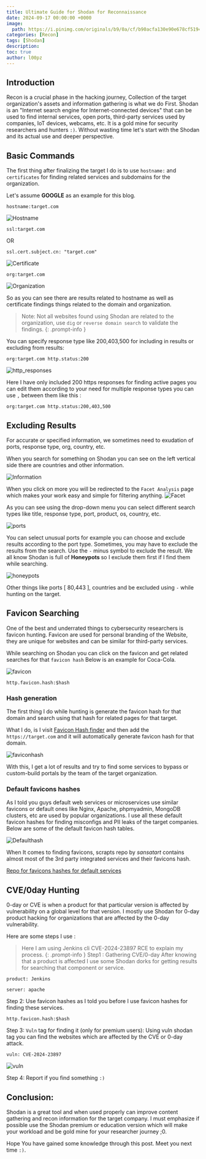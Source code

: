 ```yaml
---
title: Ultimate Guide for Shodan for Reconnaissance  
date: 2024-09-17 00:00:00 +0000
image:
  path: https://i.pinimg.com/originals/b9/0a/cf/b90acfa130e90e678cf51941d196448f.gif
categories: [Recon]
tags: [Shodan]
description: 
toc: true 
author: l00pz 
---
```


## Introduction 

Recon is a crucial phase in the hacking journey, Collection of the target organization's assets and information gathering is what we do First. Shodan is an "Internet search engine for Internet-connected devices" that can be used to find internal services, open ports, third-party services used by companies, IoT devices, webcams, etc. It is a gold mine for security researchers and hunters `:)`. Without wasting time let's start with the Shodan and its actual use and deeper perspective.

## Basic Commands 

The first thing after finalizing the target I do is to use `hostname:` and `certificates` for finding related services and subdomains for the organization.

Let's assume <strong>GOOGLE</strong> as an example for this blog.
```
hostname:target.com
```
![Hostname](/_site/assets/shodan.png) <br>
```
ssl:target.com
```
OR 

```
ssl.cert.subject.cn: "target.com"
```
![Certificate](/_site/assets/shodan.png)

```
org:target.com
```
![Organization](/_site/assets/shodan.png)

So as you can see there are results related to hostname as well as certificate findings things related to the domain and organization.

> Note: Not all websites found using Shodan are related to the organization, use `dig` or `reverse domain search` to validate the findings.
{: .prompt-info }

You can specify response type like 200,403,500 for including in results or excluding from results:

```
org:target.com http.status:200
```
![http_responses](/_site/assets/shodan.png)

Here I have only included 200 https responses for finding active pages you can edit them according to your need for multiple response types you can use `,` between them like this :

```
org:target.com http.status:200,403,500
```

## Excluding Results 

For accurate or specified information, we sometimes need to exudation of ports, response type, org, country, etc.

When you search for something on Shodan you can see on the left vertical side there are countries and other information.

![Information](/_site/assets/shodan.png)

When you click on more you will be redirected to the `Facet Analysis` page which makes your work easy and simple for filtering anything.
![Facet](/_site/assets/shodan.png)

As you can see using the drop-down menu you can select different search types like title, response type, port, product, os, country, etc.

![ports](/_site/assets/shodan.png)

You can select unusual ports for example you can choose and exclude results according to the port type.
Sometimes, you may have to exclude the results from the search. Use the `-` minus symbol to exclude the result.
We all know Shodan is full of <strong> Honeypots </strong> so I exclude them first if I find them while searching.

![honeypots](/_site/assets/shodan.png)

Other things like ports [ 80,443 ], countries and be excluded using `-` while hunting on the target.

## Favicon Searching 

One of the best and underrated things to cybersecurity researchers is favicon hunting. Favicon are used for personal branding of the Website, they are unique for websites and can be similar for third-party services.

While searching on Shodan you can click on the favicon and get related searches for that `favicon hash` Below is an example for Coca-Cola.

![favicon](/_site/assets/shodan.png)

```
http.favicon.hash:$hash

```
### Hash generation 

The first thing I do while hunting is generate the favicon hash for that domain and search using that hash for related pages for that target.

What I do, is I visit <a href="https://favicon-hash.kmsec.uk/">Favicon Hash finder</a> and then add the `https://target.com` and it will automatically generate favicon hash for that domain.

![faviconhash](/_site/assets/shodan.png)

With this, I get a lot of results and try to find some services to bypass or custom-build portals by the team of the target organization.

### Default favicons hashes

As I told you guys default web services or microservices use similar favicons or default ones like Nginx, Apache, phpmyadmin, MongoDB clusters, etc are used by popular organizations. I use all these default favicon hashes for finding misconfigs and PII leaks of the target companies. Below are some of the default favicon hash tables.

![Defaulthash](/_site/assets/shodan.png)


When It comes to finding favicons, scrapts repo by <i>sansatart</i> contains almost most of the 3rd party integrated services and their favicons hash.

<a href="https://github.com/sansatart/scrapts/blob/master/shodan-favicon-hashes.csv"> Repo for favicons hashes for default services </a>

## CVE/0day Hunting

0-day or CVE is when a product for that particular version is affected by vulnerability on a global level for that version. I mostly use Shodan for 0-day product hacking for organizations that are affected by the 0-day vulnerability.

Here are some steps I use :
> Here I am using Jenkins cli  CVE-2024-23897 RCE to explain my process.
{: .prompt-info }
Step1 : Gathering CVE/0-day 
 After knowing that a product is affected I use some Shodan dorks for getting results for searching that component or service.

 ```
 product: Jenkins
 ```
 ```
 server: apache
 ```
Step 2: Use favicon hashes as I told you before I use favicon hashes for finding these services.
```
http.favicon.hash:$hash
```
Step 3: `Vuln` tag for finding it (only for premium users): Using vuln shodan tag you can find the websites which are affected by the CVE or 0-day attack.
```
vuln: CVE-2024-23897
```
![vuln](/_site/assets/shodan.png)

Step 4: Report if you find something `:)`


## Conclusion:

Shodan is a great tool and when used properly can improve content gathering and recon information for the target company. I must emphasize if possible use the Shodan premium or education version which will make your workload and be gold mine for your researcher journey ;0. 

 Hope You have gained some knowledge through this post. Meet you next time `:)`.